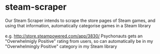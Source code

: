 # steam-scraper

Our Steam Scraper intends to scrape the store pages of Steam games, and using that information, automatically categorise games in a Steam library
<br><br>
e.g. http://store.steampowered.com/app/3830/ Psychonauts gets an "Overwhelmigly Positive" rating from users, so can automatically be in my "Overwhelmingly Positive" category in my Steam library
